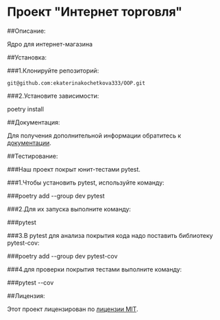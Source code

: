 # Проект "Интернет торговля"

##Описание:

Ядро для интернет-магазина

##Установка:

###1.Клонируйте репозиторий:

```git@github.com:ekaterinakochetkova333/OOP.git```

###2.Установите зависимости:

poetry install

##Документация:

Для получения дополнительной информации обратитесь к [документации](docs/README.md).

##Тестирование:

###Наш проект покрыт юнит-тестами pytest. 

###1.Чтобы установить pytest, используйте команду:

###poetry add --group dev pytest

###2.Для их запуска выполните команду:

###pytest

###3.В pytest для анализа покрытия кода надо поставить библиотеку pytest-cov:

###poetry add --group dev pytest-cov

###4.для проверки покрытия тестами выполните команду:

###pytest --cov

##Лицензия:

Этот проект лицензирован по [лицензии MIT](LICENSE).